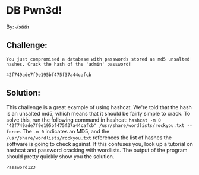 __DB Pwn3d!__
=============

By: _Jstith_

## Challenge:

```
You just compromised a database with passwords stored as md5 unsalted hashes. Crack the hash of the 'admin' password!

42f749ade7f9e195bf475f37a44cafcb

```

## Solution:

This challenge is a great example of using hashcat. We're told that the hash is an unsalted md5, which means that it should be fairly simple to crack. To solve this, run the following command in hashcat: `hashcat -m 0 "42f749ade7f9e195bf475f37a44cafcb" /usr/share/wordlists/rockyou.txt --force`. The `-m 0` indicates an MD5, and the `/usr/share/wordlists/rockyou.txt` references the list of hashes the software is going to check against. If this confuses you, look up a tutorial on hashcat and password cracking with wordlists. The output of the program should pretty quickly show you the solution.

```
Password123
```